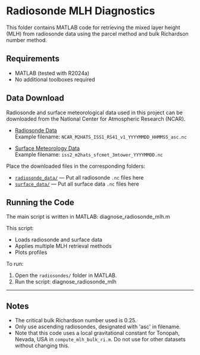 # Radiosonde MLH Diagnostics

This folder contains MATLAB code for retrieving the mixed layer height (MLH) from radiosonde data using the parcel method and bulk Richardson number method.

## Requirements

- MATLAB (tested with R2024a)
- No additional toolboxes required
  
## Data Download

Radiosonde and surface meteorological data used in this project can be downloaded from the National Center for Atmospheric Research (NCAR).

- [Radiosonde Data](https://doi.org/10.26023/WKM7-HNCF-FX0B)  
  Example filename: `NCAR_M2HATS_ISS1_RS41_v1_YYYYMMDD_HHMMSS_asc.nc`

- [Surface Meteorology Data](https://doi.org/10.26023/30XE-MB6C-SC14)  
  Example filename: `iss2_m2hats_sfcmet_3mtower_YYYYMMDD.nc`

Place the downloaded files in the corresponding folders:

- [`radiosonde_data/`](./radiosonde_data/) — Put all radiosonde `.nc` files here  
- [`surface_data/`](./surface_data/) — Put all surface data `.nc` files here

## Running the Code

The main script is written in MATLAB:
diagnose_radiosonde_mlh.m

This script:
- Loads radiosonde and surface data
- Applies multiple MLH retrieval methods
- Plots profiles

To run:
1. Open the `radiosondes/` folder in MATLAB.
2. Run the script: diagnose_radiosonde_mlh
   
---

## Notes

- The critical bulk Richardson number used is 0.25.
- Only use ascending radiosondes, designated with 'asc' in filename.
- Note that this code uses a local gravitational constant for Tonopah, Nevada, USA in `compute_mlh_bulk_ri.m`. Do not use for other datasets without changing this.
